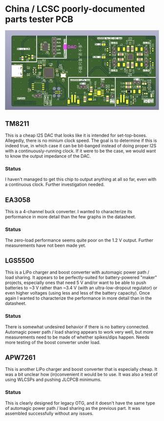 # China / LCSC poorly-documented parts tester PCB

![3d render of board](ordered-board.png)

## TM8211

This is a cheap I2S DAC that looks like it is intended for set-top-boxes. Allegedly, there is no minium clock speed. The goal is to determine if this is indeed true, in which case it can be bit-banged instead of doing proper I2S with a continuously-running clock. If it were to be the case, we would want to know the output impedance of the DAC.

### Status

I haven't managed to get this chip to output anything at all so far, even with a continuous clock. Further investigation needed.

## EA3058

This is a 4-channel buck converter. I wanted to characterize its performance in more detail than the few graphs in the datasheet.

### Status

The zero-load performance seems quite poor on the 1.2 V output. Further measurements have not been made yet.

## LGS5500

This is a LiPo charger and boost converter with automagic power path / load sharing. It appears to be perfectly-suited for battery-powered "maker" projects, especially ones that need 5 V and/or want to be able to push batteries to ~3 V rather than ~3.4 V (with an ultra-low-dropout regulator) or even higher voltages (using less and less of the battery capacity). Once again I wanted to characterize the performance in more detail than in the datasheet.

### Status

There is somewhat undesired behavior if there is no battery connected. Automagic power path / load sharing appears to work very well, but more measurements need to be made of whether spikes/dips happen. Needs more testing of the boost converter under load.

## APW7261

This is another LiPo charger and boost converter that is especially cheap. It was a bit unclear how (in)convenient it would be to use. It was also a test of using WLCSPs and pushing JLCPCB minimums.

### Status

This is clearly designed for legacy OTG, and it doesn't have the same type of automagic power path / load sharing as the previous part. It was assembled successfully without any issues.
